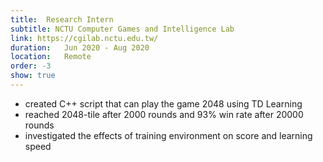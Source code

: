 ```yaml
---
title:  Research Intern
subtitle: NCTU Computer Games and Intelligence Lab
link: https://cgilab.nctu.edu.tw/
duration:   Jun 2020 - Aug 2020
location:   Remote
order: -3
show: true
---
```


- created C++ script that can play the game 2048 using TD Learning
- reached 2048-tile after 2000 rounds and 93\% win rate after 20000 rounds
- investigated the effects of training environment on score and learning speed